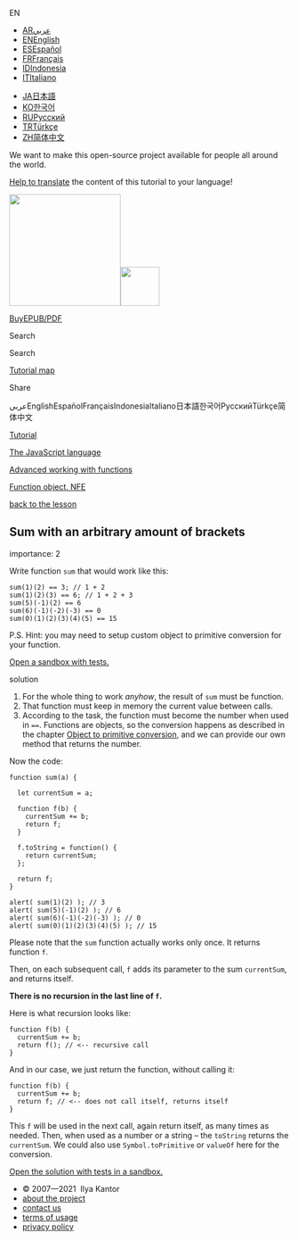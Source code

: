 EN

-   <a href="https://ar.javascript.info/task/sum-many-brackets" class="supported-langs__link"><span class="supported-langs__brief">AR</span><span class="supported-langs__title">عربي</span></a>
-   <a href="https://javascript.info/task/sum-many-brackets" class="supported-langs__link"><span class="supported-langs__brief">EN</span><span class="supported-langs__title">English</span></a>
-   <a href="https://es.javascript.info/task/sum-many-brackets" class="supported-langs__link"><span class="supported-langs__brief">ES</span><span class="supported-langs__title">Español</span></a>
-   <a href="https://fr.javascript.info/task/sum-many-brackets" class="supported-langs__link"><span class="supported-langs__brief">FR</span><span class="supported-langs__title">Français</span></a>
-   <a href="https://id.javascript.info/task/sum-many-brackets" class="supported-langs__link"><span class="supported-langs__brief">ID</span><span class="supported-langs__title">Indonesia</span></a>
-   <a href="https://it.javascript.info/task/sum-many-brackets" class="supported-langs__link"><span class="supported-langs__brief">IT</span><span class="supported-langs__title">Italiano</span></a>

<!-- -->

-   <a href="https://ja.javascript.info/task/sum-many-brackets" class="supported-langs__link"><span class="supported-langs__brief">JA</span><span class="supported-langs__title">日本語</span></a>
-   <a href="https://ko.javascript.info/task/sum-many-brackets" class="supported-langs__link"><span class="supported-langs__brief">KO</span><span class="supported-langs__title">한국어</span></a>
-   <a href="https://learn.javascript.ru/task/sum-many-brackets" class="supported-langs__link"><span class="supported-langs__brief">RU</span><span class="supported-langs__title">Русский</span></a>
-   <a href="https://tr.javascript.info/task/sum-many-brackets" class="supported-langs__link"><span class="supported-langs__brief">TR</span><span class="supported-langs__title">Türkçe</span></a>
-   <a href="https://zh.javascript.info/task/sum-many-brackets" class="supported-langs__link"><span class="supported-langs__brief">ZH</span><span class="supported-langs__title">简体中文</span></a>

We want to make this open-source project available for people all around the world.

[Help to translate](https://javascript.info/translate) the content of this tutorial to your language!

<a href="/" class="sitetoolbar__link sitetoolbar__link_logo"><img src="/img/sitetoolbar__logo_en.svg" class="sitetoolbar__logo sitetoolbar__logo_normal" role="presentation" width="200" /><img src="/img/sitetoolbar__logo_small_en.svg" class="sitetoolbar__logo sitetoolbar__logo_small" role="presentation" width="70" /></a>

<a href="/ebook" class="buy-book-button"><span class="buy-book-button__extra-text">Buy</span>EPUB/PDF</a>

Search

Search

<a href="/tutorial/map" class="map"><span class="map__text">Tutorial map</span></a>

<span class="share-icons__title">Share</span><a href="https://twitter.com/share?url=https%3A%2F%2Fjavascript.info%2Ftask%2Fsum-many-brackets" class="share share_tw"></a><a href="https://www.facebook.com/sharer/sharer.php?s=100&amp;p%5Burl%5D=https%3A%2F%2Fjavascript.info%2Ftask%2Fsum-many-brackets" class="share share_fb"></a>

عربيEnglishEspañolFrançaisIndonesiaItaliano日本語한국어РусскийTürkçe简体中文

<a href="/" class="breadcrumbs__link"><span class="breadcrumbs__hidden-text">Tutorial</span></a>

<a href="/js" class="breadcrumbs__link"><span>The JavaScript language</span></a>

<a href="/advanced-functions" class="breadcrumbs__link"><span>Advanced working with functions</span></a>

<a href="/function-object" class="breadcrumbs__link"><span>Function object, NFE</span></a>

<a href="/function-object" class="task-single__back"><span>back to the lesson</span></a>

## Sum with an arbitrary amount of brackets

<span class="task__importance" title="How important is the task, from 1 to 5">importance: 2</span>

Write function `sum` that would work like this:

    sum(1)(2) == 3; // 1 + 2
    sum(1)(2)(3) == 6; // 1 + 2 + 3
    sum(5)(-1)(2) == 6
    sum(6)(-1)(-2)(-3) == 0
    sum(0)(1)(2)(3)(4)(5) == 15

P.S. Hint: you may need to setup custom object to primitive conversion for your function.

[Open a sandbox with tests.](https://plnkr.co/edit/kVNFxRy62DeMwhnX?p=preview)

solution

1.  For the whole thing to work *anyhow*, the result of `sum` must be function.
2.  That function must keep in memory the current value between calls.
3.  According to the task, the function must become the number when used in `==`. Functions are objects, so the conversion happens as described in the chapter [Object to primitive conversion](/object-toprimitive), and we can provide our own method that returns the number.

Now the code:

<a href="#" class="toolbar__button toolbar__button_run" title="run"></a>

<a href="#" class="toolbar__button toolbar__button_edit" title="open in sandbox"></a>

    function sum(a) {

      let currentSum = a;

      function f(b) {
        currentSum += b;
        return f;
      }

      f.toString = function() {
        return currentSum;
      };

      return f;
    }

    alert( sum(1)(2) ); // 3
    alert( sum(5)(-1)(2) ); // 6
    alert( sum(6)(-1)(-2)(-3) ); // 0
    alert( sum(0)(1)(2)(3)(4)(5) ); // 15

Please note that the `sum` function actually works only once. It returns function `f`.

Then, on each subsequent call, `f` adds its parameter to the sum `currentSum`, and returns itself.

**There is no recursion in the last line of `f`.**

Here is what recursion looks like:

    function f(b) {
      currentSum += b;
      return f(); // <-- recursive call
    }

And in our case, we just return the function, without calling it:

    function f(b) {
      currentSum += b;
      return f; // <-- does not call itself, returns itself
    }

This `f` will be used in the next call, again return itself, as many times as needed. Then, when used as a number or a string – the `toString` returns the `currentSum`. We could also use `Symbol.toPrimitive` or `valueOf` here for the conversion.

[Open the solution with tests in a sandbox.](https://plnkr.co/edit/XFpaXCfIlo3c6IwB?p=preview)

-   © 2007—2021  Ilya Kantor
-   <a href="/about" class="page-footer__link">about the project</a>
-   <a href="/about#contact-us" class="page-footer__link">contact us</a>
-   <a href="/terms" class="page-footer__link">terms of usage</a>
-   <a href="/privacy" class="page-footer__link">privacy policy</a>
